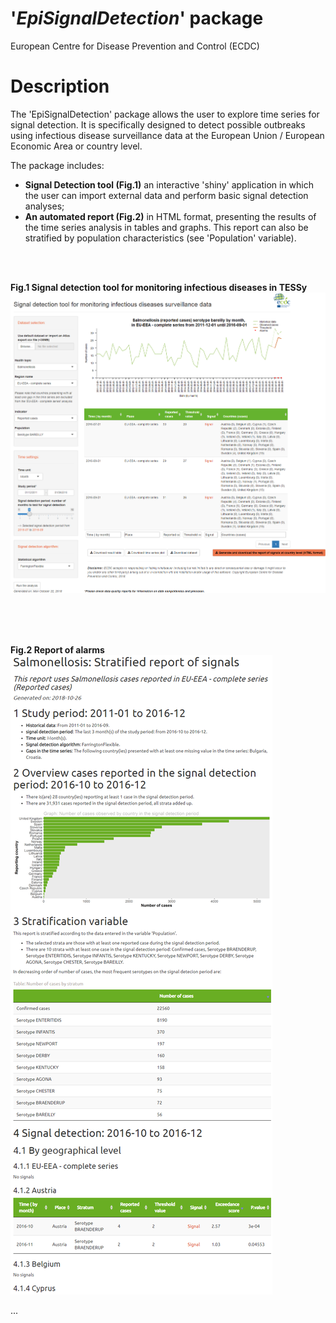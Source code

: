 # '_EpiSignalDetection_' package
European Centre for Disease Prevention and Control (ECDC)


# Description
The 'EpiSignalDetection' package allows the user to explore time series for signal detection. 
It is specifically designed to detect possible outbreaks using infectious disease surveillance data 
at the European Union / European Economic Area or country level.

The package includes:

* __Signal Detection tool (Fig.1)__ an interactive 'shiny' application 
in which the user can import external data and perform basic signal detection analyses;
* __An automated report (Fig.2)__ in HTML format, presenting the results 
of the time series analysis in tables and graphs. This report can also be 
stratified by population characteristics (see 'Population' variable).

<br>
<br>

__Fig.1 Signal detection tool for monitoring infectious diseases in TESSy__
![](vignettes/img/app_full_screenshot20181022.png "Fig.1 Signal detection tool for monitoring infectious diseases in TESSy")

<br>
<br>
<br>

__Fig.2 Report of alarms__
![](vignettes/img/report_screenshot_20181026.png "Fig.2 Report of alarms")

...



